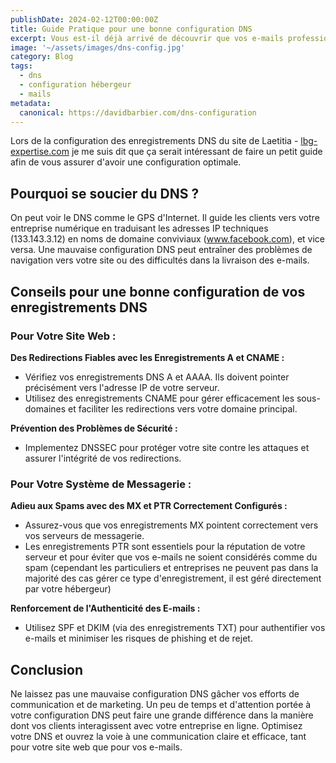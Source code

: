 ```yaml
---
publishDate: 2024-02-12T00:00:00Z
title: Guide Pratique pour une bonne configuration DNS
excerpt: Vous est-il déjà arrivé de découvrir que vos e-mails professionnels finissent dans le dossier spam de vos clients ? Ou que des clients potentiels se perdent en essayant d'accéder à votre site à cause de redirections incorrectes ? Ces problèmes fréquents peuvent être le symptôme d'une configuration DNS mal faite.
image: '~/assets/images/dns-config.jpg'
category: Blog
tags:
  - dns
  - configuration hébergeur
  - mails
metadata:
  canonical: https://davidbarbier.com/dns-configuration
---
```


Lors de la configuration des enregistrements DNS du site de Laetitia - [lbg-expertise.com](https://www.lbg-expertise.com) je me suis dit que ça serait intéressant de faire un petit guide afin de vous assurer d'avoir une configuration optimale.

## Pourquoi se soucier du DNS ?

On peut voir le DNS comme le GPS d'Internet. Il guide les clients vers votre entreprise numérique en traduisant les adresses IP techniques (133.143.3.12) en noms de domaine conviviaux (www.facebook.com), et vice versa. Une mauvaise configuration DNS peut entraîner des problèmes de navigation vers votre site ou des difficultés dans la livraison des e-mails.

## Conseils pour une bonne configuration de vos enregistrements DNS

### Pour Votre Site Web :

**Des Redirections Fiables avec les Enregistrements A et CNAME :**
- Vérifiez vos enregistrements DNS A et AAAA. Ils doivent pointer précisément vers l'adresse IP de votre serveur.
- Utilisez des enregistrements CNAME pour gérer efficacement les sous-domaines et faciliter les redirections vers votre domaine principal.

**Prévention des Problèmes de Sécurité :**
- Implementez DNSSEC pour protéger votre site contre les attaques et assurer l'intégrité de vos redirections.

### Pour Votre Système de Messagerie :

**Adieu aux Spams avec des MX et PTR Correctement Configurés :**
- Assurez-vous que vos enregistrements MX pointent correctement vers vos serveurs de messagerie.
- Les enregistrements PTR sont essentiels pour la réputation de votre serveur et pour éviter que vos e-mails ne soient considérés comme du spam (cependant les particuliers et entreprises ne peuvent pas dans la majorité des cas gérer ce type d'enregistrement, il est géré directement par votre hébergeur)

**Renforcement de l'Authenticité des E-mails :**
- Utilisez SPF et DKIM (via des enregistrements TXT) pour authentifier vos e-mails et minimiser les risques de phishing et de rejet.

## Conclusion

Ne laissez pas une mauvaise configuration DNS gâcher vos efforts de communication et de marketing. Un peu de temps et d'attention portée à votre configuration DNS peut faire une grande différence dans la manière dont vos clients interagissent avec votre entreprise en ligne. Optimisez votre DNS et ouvrez la voie à une communication claire et efficace, tant pour votre site web que pour vos e-mails.